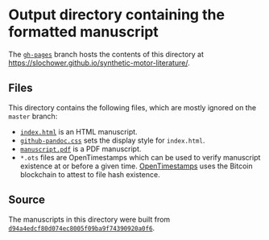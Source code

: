 # Output directory containing the formatted manuscript

The [`gh-pages`](https://github.com/slochower/synthetic-motor-literature/tree/gh-pages) branch hosts the contents of this directory at https://slochower.github.io/synthetic-motor-literature/.

## Files

This directory contains the following files, which are mostly ignored on the `master` branch:

+ [`index.html`](index.html) is an HTML manuscript.
+ [`github-pandoc.css`](github-pandoc.css) sets the display style for `index.html`.
+ [`manuscript.pdf`](manuscript.pdf) is a PDF manuscript.
+ `*.ots` files are OpenTimestamps which can be used to verify manuscript existence at or before a given time.
  [OpenTimestamps](opentimestamps.org) uses the Bitcoin blockchain to attest to file hash existence.

## Source

The manuscripts in this directory were built from
[`d94a4edcf80d074ec8005f09ba9f74390920a0f6`](https://github.com/slochower/synthetic-motor-literature/commit/d94a4edcf80d074ec8005f09ba9f74390920a0f6).
